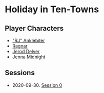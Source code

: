 # Holiday in Ten-Towns

## Player Characters
* ["RJ" Anklebiter](Player_RJ.md)
* [Ragnar](Player_Ragnar.md)
* [Jerod Delver](Player_Jerod.md)
* [Jenna Midnight](Player_Jenna.md)

## Sessions
* 2020-09-30. [Session 0](Session_0.md)
<!--stackedit_data:
eyJoaXN0b3J5IjpbLTEyMjgzMTAwODFdfQ==
-->